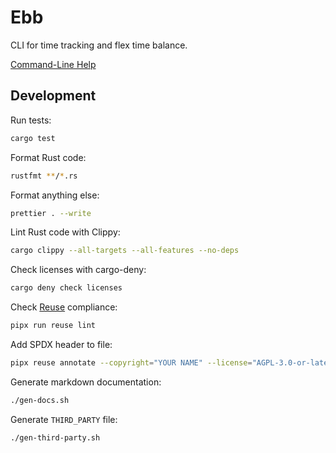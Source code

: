 <!--
SPDX-FileCopyrightText: 2025 Mathias Polligkeit

SPDX-License-Identifier: AGPL-3.0-or-later
-->

# Ebb

CLI for time tracking and flex time balance.

[Command-Line Help](https://github.com/woylie/ebb/blob/main/command_line_help.md)

## Development

Run tests:

```bash
cargo test
```

Format Rust code:

```bash
rustfmt **/*.rs
```

Format anything else:

```bash
prettier . --write
```

Lint Rust code with Clippy:

```bash
cargo clippy --all-targets --all-features --no-deps
```

Check licenses with cargo-deny:

```bash
cargo deny check licenses
```

Check [Reuse](https://reuse.software) compliance:

```bash
pipx run reuse lint
```

Add SPDX header to file:

```bash
pipx reuse annotate --copyright="YOUR NAME" --license="AGPL-3.0-or-later" <filename>
```

Generate markdown documentation:

```bash
./gen-docs.sh
```

Generate `THIRD_PARTY` file:

```bash
./gen-third-party.sh
```
